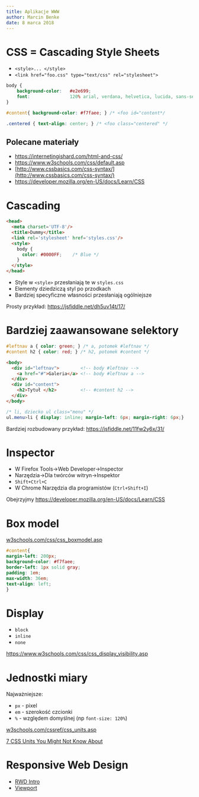 ```yaml
---
title: Aplikacje WWW
author: Marcin Benke
date: 8 marca 2018
---
```


# CSS = Cascading Style Sheets
* `<style>... </style>`
* `<link href="foo.css" type="text/css" rel="stylesheet">`


```css
body {
    background-color:   #e2e699;
    font:               120% arial, verdana, helvetica, lucida, sans-serif;
}

#content{ background-color: #f7faee; } /* <foo id="content*/

.centered { text-align: center; } /* <foo class="centered" */
```

## Polecane materiały
* <https://internetingishard.com/html-and-css/>
* <https://www.w3schools.com/css/default.asp>
* [http://www.cssbasics.com/css-syntax/](http://www.cssbasics.com/css-syntax/)
* <https://developer.mozilla.org/en-US/docs/Learn/CSS>

# Cascading

``` html
<head>
  <meta charset='UTF-8'/>
  <title>Dummy</title>
  <link rel='stylesheet' href='styles.css'/>
  <style>
    body {
      color: #0000FF;    /* Blue */
    }
  </style>
</head>
```

* Style w `<style>` przesłaniają te w `styles.css`
* Elementy dziedziczą styl po przodkach
* Bardziej specyficzne własności przesłaniają ogólniejsze

Prosty przykład: <https://jsfiddle.net/dh5uv14t/17/>

# Bardziej zaawansowane selektory

``` css
#leftnav a { color: green; } /* a, potomek #leftnav */
#content h2 { color: red; } /* h2, potomek #content */
```

``` html
<body>
  <div id="leftnav">        <!-- body #leftnav -->
    <a href="#">Galeria</a> <!-- body #leftnav a -->
  </div>
  <div id="content">	
    <h2>Tytuł </h2>         <!-- #content h2 -->
  </div>
</body>	
```

``` css
/* li, dziecko ul class="menu" */
ul.menu>li { display: inline; margin-left: 6px; margin-right: 6px;}
```

Bardziej rozbudowany przykład: <https://jsfiddle.net/11fw2y6x/31/>

# Inspector

* W Firefox Tools->Web Developer->Inspector
* Narzędzia->Dla twórców witryn->Inspektor
* `Shift+Ctrl+C`
* W Chrome Narzędzia dla programistów (`Ctrl+Shift+I`)

Obejrzyjmy <https://developer.mozilla.org/en-US/docs/Learn/CSS>

# Box model

[w3schools.com/css/css_boxmodel.asp](http://w3schools.com/css/css_boxmodel.asp)

``` css
#content{
margin-left: 200px;
background-color: #f7faee;
border-left: 1px solid gray;
padding: 1em;
max-width: 36em;
text-align: left;
}
```

# Display

* `block`
* `inline`
* `none`

<https://www.w3schools.com/css/css_display_visibility.asp>

# Jednostki miary

Najważniejsze:

* `px` - pixel
* `em` - szerokość czcionki
* `%` - względem domyślnej (np `font-size: 120%`)

[w3schools.com/cssref/css_units.asp](http://www.w3schools.com/cssref/css_units.asp)

[7 CSS Units You Might Not Know About](http://webdesign.tutsplus.com/articles/7-css-units-you-might-not-know-about--cms-22573)

# Responsive Web Design

* [RWD Intro](https://www.w3schools.com/css/css_rwd_intro.asp)
* [Viewport](https://www.w3schools.com/css/css_rwd_viewport.asp)

